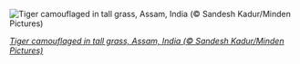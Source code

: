 
![Tiger camouflaged in tall grass, Assam, India (© Sandesh Kadur/Minden Pictures)](https://cn.bing.com//th?id=OHR.PantheraTigris_EN-US9729163497_1920x1080.jpg&rf=LaDigue_1920x1080.jpg&pid=hp)

*[Tiger camouflaged in tall grass, Assam, India (© Sandesh Kadur/Minden Pictures)](https://www.bing.com/search?q=international+tiger+day&form=hpcapt&filters=HpDate%3a%2220210729_0700%22)*
